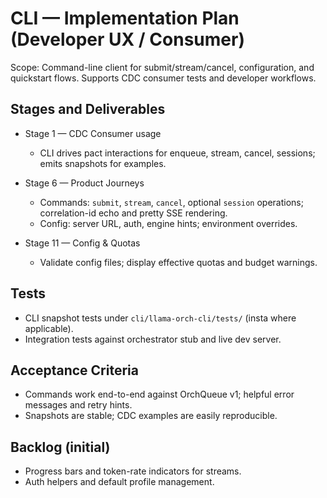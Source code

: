 # CLI — Implementation Plan (Developer UX / Consumer)

Scope: Command-line client for submit/stream/cancel, configuration, and quickstart flows. Supports CDC consumer tests and developer workflows.

## Stages and Deliverables

- Stage 1 — CDC Consumer usage
  - CLI drives pact interactions for enqueue, stream, cancel, sessions; emits snapshots for examples.

- Stage 6 — Product Journeys
  - Commands: `submit`, `stream`, `cancel`, optional `session` operations; correlation-id echo and pretty SSE rendering.
  - Config: server URL, auth, engine hints; environment overrides.

- Stage 11 — Config & Quotas
  - Validate config files; display effective quotas and budget warnings.

## Tests

- CLI snapshot tests under `cli/llama-orch-cli/tests/` (insta where applicable).
- Integration tests against orchestrator stub and live dev server.

## Acceptance Criteria

- Commands work end-to-end against OrchQueue v1; helpful error messages and retry hints.
- Snapshots are stable; CDC examples are easily reproducible.

## Backlog (initial)

- Progress bars and token-rate indicators for streams.
- Auth helpers and default profile management.
